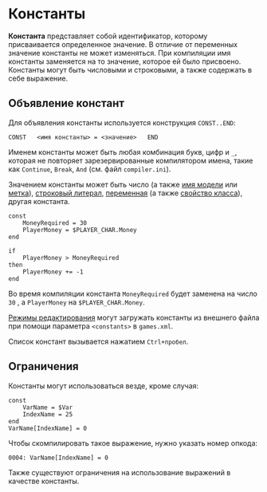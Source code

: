 # Константы

**Константа** представляет собой идентификатор, которому присваивается определенное значение. В отличие от переменных значение константы не может изменяться. При компиляции имя константы заменяется на то значение, которое ей было присвоено. Константы могут быть числовыми и строковыми, а также содержать в себе выражение.

## Объявление констант

Для объявления константы используется конструкция `CONST..END`:

`CONST  
    <имя константы> = <значение>  
END`

Именем константы может быть любая комбинация букв, цифр и `_`, которая не повторяет зарезервированные компилятором имена, такие как `Continue`, `Break`, `And` \(см. файл `compiler.ini`\).   
  
Значением константы может быть число \(а также [имя модели](data-types.md#imena-modelei) или [метка](data-types.md#metki)\), [строковый литерал](data-types.md#strokovye-literaly), [переменная](variables.md) \(а также [свойство класса](classes.md#svoistva)\), другая константа.

```text
const
    MoneyRequired = 30
    PlayerMoney = $PLAYER_CHAR.Money
end

if
    PlayerMoney > MoneyRequired
then
    PlayerMoney += -1
end
```

Во время компиляции константа `MoneyRequired` будет заменена на число `30` , а `PlayerMoney` на `$PLAYER_CHAR.Money`.

[Режимы редактирования](../edit-modes.md) могут загружать константы из внешнего файла при помощи параметра `<constants>` в `games.xml`.

Список констант вызывается нажатием `Ctrl+пробел`.

## Ограничения

Константы могут использоваться везде, кроме случая:

```text
const
    VarName = $Var
    IndexName = 25
end
VarName[IndexName] = 0
```

Чтобы скомпилировать такое выражение, нужно указать номер опкода:

```text
0004: VarName[IndexName] = 0
```

Также существуют ограничения на использование выражений в качестве константы.

